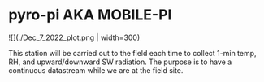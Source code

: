 # pyro-pi AKA MOBILE-PI

![](./Dec_7_2022_plot.png | width=300) 


This station will be carried out to the field each time to collect 1-min temp, RH, and upward/downward SW radiation. The purpose is to have a continuous datastream while we are at the field site.


